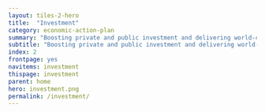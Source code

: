 ```yaml
---
layout: tiles-2-hero
title:  "Investment"
category: economic-action-plan
summary: "Boosting private and public investment and delivering world-class infrastructure."
subtitle: "Boosting private and public investment and delivering world-class infrastructure."
index: 2
frontpage: yes
navitems: investment
thispage: investment
parent: home
hero: investment.png
permalink: /investment/
---
```


